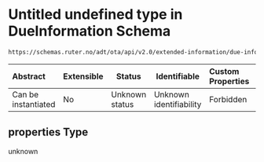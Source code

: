 # Untitled undefined type in DueInformation Schema

```txt
https://schemas.ruter.no/adt/ota/api/v2.0/extended-information/due-information.json#/properties
```




| Abstract            | Extensible | Status         | Identifiable            | Custom Properties | Additional Properties | Access Restrictions | Defined In                                                                                              |
| :------------------ | ---------- | -------------- | ----------------------- | :---------------- | --------------------- | ------------------- | ------------------------------------------------------------------------------------------------------- |
| Can be instantiated | No         | Unknown status | Unknown identifiability | Forbidden         | Allowed               | none                | [due-information.json\*](../../schema/extended-information/due-information.json "open original schema") |

## properties Type

unknown
